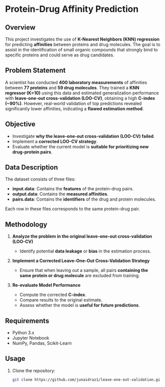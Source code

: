 # Protein-Drug Affinity Prediction

## Overview

This project investigates the use of **K-Nearest Neighbors (KNN) regression** for predicting **affinities** between proteins and drug molecules. The goal is to assist in the identification of small organic compounds that strongly bind to specific proteins and could serve as drug candidates.

## Problem Statement

A scientist has conducted **400 laboratory measurements** of affinities between **77 proteins** and **59 drug molecules**. They trained a **KNN regressor (K=10)** using this data and estimated generalization performance with **leave-one-out cross-validation (LOO-CV)**, obtaining a high **C-index (~90%)**. However, real-world validation of top predictions revealed significantly lower affinities, indicating a **flawed estimation method**.

## Objective

- Investigate **why the leave-one-out cross-validation (LOO-CV) failed**.
- Implement a **corrected LOO-CV strategy**.
- Evaluate whether the current model is **suitable for prioritizing new drug-protein pairs**.

## Data Description

The dataset consists of three files:

- **input.data**: Contains the **features** of the protein-drug pairs.
- **output.data**: Contains the **measured affinities**.
- **pairs.data**: Contains the **identifiers** of the drug and protein molecules.

Each row in these files corresponds to the same protein-drug pair.

## Methodology

1. **Analyze the problem in the original leave-one-out cross-validation (LOO-CV)**  
   - Identify potential **data leakage** or **bias** in the estimation process.

2. **Implement a Corrected Leave-One-Out Cross-Validation Strategy**  
   - Ensure that when leaving out a sample, all pairs **containing the same protein or drug molecule** are excluded from training.

3. **Re-evaluate Model Performance**  
   - Compute the corrected **C-index**.
   - Compare results to the original estimate.
   - Assess whether the model is **useful for future predictions**.

## Requirements

- Python 3.x
- Jupyter Notebook
- NumPy, Pandas, Scikit-Learn

## Usage

1. Clone the repository:
   ```bash
   git clone https://github.com/junaidraz1/leave-one-out-validation.git
